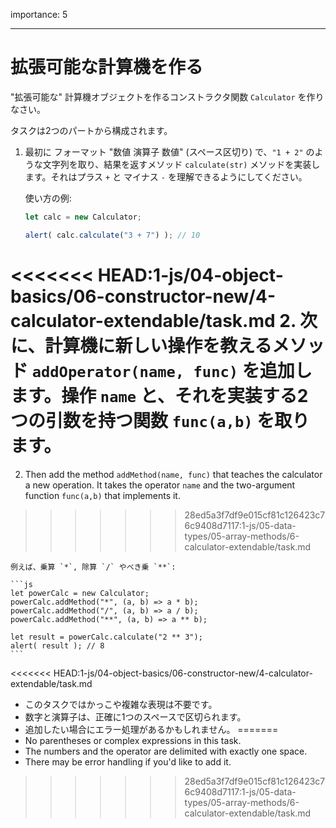 importance: 5

---

# 拡張可能な計算機を作る

"拡張可能な" 計算機オブジェクトを作るコンストラクタ関数 `Calculator` を作りなさい。

タスクは2つのパートから構成されます。

1. 最初に フォーマット "数値 演算子 数値" (スペース区切り) で、`"1 + 2"` のような文字列を取り、結果を返すメソッド `calculate(str)` メソッドを実装します。それはプラス `+` と マイナス `-` を理解できるようにしてください。

    使い方の例:

    ```js
    let calc = new Calculator;

    alert( calc.calculate("3 + 7") ); // 10
    ```
<<<<<<< HEAD:1-js/04-object-basics/06-constructor-new/4-calculator-extendable/task.md
2. 次に、計算機に新しい操作を教えるメソッド `addOperator(name, func)` を追加します。操作 `name` と、それを実装する2つの引数を持つ関数 `func(a,b)` を取ります。
=======
2. Then add the method `addMethod(name, func)` that teaches the calculator a new operation. It takes the operator `name` and the two-argument function `func(a,b)` that implements it.
>>>>>>> 28ed5a3f7df9e015cf81c126423c76c9408d7117:1-js/05-data-types/05-array-methods/6-calculator-extendable/task.md

    例えば、乗算 `*`, 除算 `/` やべき乗 `**`:

    ```js
    let powerCalc = new Calculator;
    powerCalc.addMethod("*", (a, b) => a * b);
    powerCalc.addMethod("/", (a, b) => a / b);
    powerCalc.addMethod("**", (a, b) => a ** b);

    let result = powerCalc.calculate("2 ** 3");
    alert( result ); // 8
    ```

<<<<<<< HEAD:1-js/04-object-basics/06-constructor-new/4-calculator-extendable/task.md
- このタスクではかっこや複雑な表現は不要です。
- 数字と演算子は、正確に1つのスペースで区切られます。
- 追加したい場合にエラー処理があるかもしれません。
=======
- No parentheses or complex expressions in this task.
- The numbers and the operator are delimited with exactly one space.
- There may be error handling if you'd like to add it.
>>>>>>> 28ed5a3f7df9e015cf81c126423c76c9408d7117:1-js/05-data-types/05-array-methods/6-calculator-extendable/task.md
